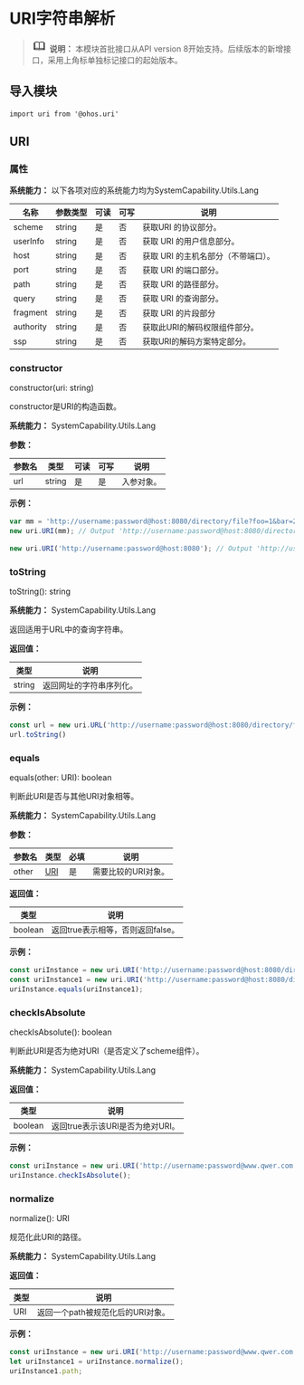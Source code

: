 # URI字符串解析

> ![icon-note.gif](public_sys-resources/icon-note.gif) **说明：**
> 本模块首批接口从API version 8开始支持。后续版本的新增接口，采用上角标单独标记接口的起始版本。


## 导入模块

```
import uri from '@ohos.uri'  
```

## URI

### 属性

**系统能力：** 以下各项对应的系统能力均为SystemCapability.Utils.Lang

| 名称 | 参数类型 | 可读 | 可写 | 说明 |
| -------- | -------- | -------- | -------- | -------- |
| scheme | string | 是 | 否 | 获取URI&nbsp;的协议部分。 |
| userInfo | string | 是 | 否 | 获取&nbsp;URI&nbsp;的用户信息部分。 |
| host | string | 是 | 否 | 获取&nbsp;URI&nbsp;的主机名部分（不带端口）。 |
| port | string | 是 | 否 | 获取&nbsp;URI&nbsp;的端口部分。 |
| path | string | 是 | 否 | 获取&nbsp;URI&nbsp;的路径部分。 |
| query | string | 是 | 否 | 获取&nbsp;URI&nbsp;的查询部分。 |
| fragment | string | 是 | 否 | 获取&nbsp;URI&nbsp;的片段部分 |
| authority | string | 是 | 否 | 获取此URI的解码权限组件部分。 |
| ssp | string | 是 | 否 | 获取URI的解码方案特定部分。 |


### constructor

constructor(uri: string)

constructor是URI的构造函数。

**系统能力：** SystemCapability.Utils.Lang

**参数：**

| 参数名 | 类型 | 可读 | 可写 | 说明 |
| -------- | -------- | -------- | -------- | -------- |
| url | string | 是 | 是 | 入参对象。 |

**示例：**

```js
var mm = 'http://username:password@host:8080/directory/file?foo=1&bar=2#fragment';
new uri.URI(mm); // Output 'http://username:password@host:8080/directory/file?foo=1&bar=2#fragment';
```
```js
new uri.URI('http://username:password@host:8080'); // Output 'http://username:password@host:8080';
```


### toString

toString(): string

**系统能力：** SystemCapability.Utils.Lang

返回适用于URL中的查询字符串。

**返回值：**

| 类型 | 说明 |
| -------- | -------- |
| string | 返回网址的字符串序列化。 |

**示例：**

```js
const url = new uri.URL('http://username:password@host:8080/directory/file?query=pppppp#qwer=da');
url.toString()
```


### equals

equals(other: URI): boolean

判断此URI是否与其他URI对象相等。

**系统能力：** SystemCapability.Utils.Lang

**参数：**

| 参数名 | 类型 | 必填 | 说明 |
| -------- | -------- | -------- | -------- |
| other | [URI](#uri) | 是 | 需要比较的URI对象。 |

**返回值：**

| 类型 | 说明 |
| -------- | -------- |
| boolean | 返回true表示相等，否则返回false。 |

**示例：**

```js
const uriInstance = new uri.URI('http://username:password@host:8080/directory/file?query=pppppp#qwer=da');
const uriInstance1 = new uri.URI('http://username:password@host:8080/directory/file?query=pppppp#qwer=da#fragment');
uriInstance.equals(uriInstance1);
```

### checkIsAbsolute

checkIsAbsolute(): boolean

判断此URI是否为绝对URI（是否定义了scheme组件）。

**系统能力：** SystemCapability.Utils.Lang

**返回值：**

| 类型 | 说明 |
| -------- | -------- |
| boolean | 返回true表示该URI是否为绝对URI。 |

**示例：**

```js
const uriInstance = new uri.URI('http://username:password@www.qwer.com:8080?query=pppppp');
uriInstance.checkIsAbsolute();
```


### normalize

normalize(): URI

规范化此URI的路径。

**系统能力：** SystemCapability.Utils.Lang

**返回值：**

| 类型 | 说明 |
| -------- | -------- |
| URI | 返回一个path被规范化后的URI对象。 |

**示例：**
```js
const uriInstance = new uri.URI('http://username:password@www.qwer.com:8080/path/path1/../path2/./path3?query=pppppp');
let uriInstance1 = uriInstance.normalize();
uriInstance1.path;
```
